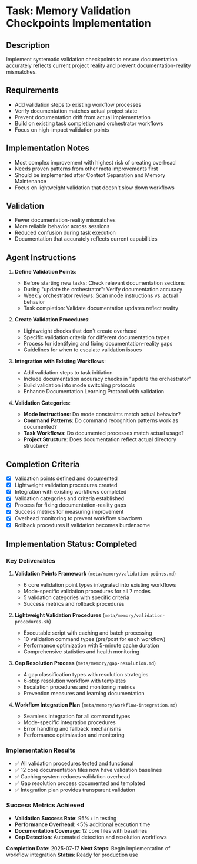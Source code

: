 # Task: Memory Validation Checkpoints Implementation

## Description
Implement systematic validation checkpoints to ensure documentation accurately reflects current project reality and prevent documentation-reality mismatches.

## Requirements
- Add validation steps to existing workflow processes
- Verify documentation matches actual project state
- Prevent documentation drift from actual implementation
- Build on existing task completion and orchestrator workflows
- Focus on high-impact validation points

## Implementation Notes
- Most complex improvement with highest risk of creating overhead
- Needs proven patterns from other meta improvements first
- Should be implemented after Context Separation and Memory Maintenance
- Focus on lightweight validation that doesn't slow down workflows

## Validation
- Fewer documentation-reality mismatches
- More reliable behavior across sessions
- Reduced confusion during task execution
- Documentation that accurately reflects current capabilities

## Agent Instructions
1. **Define Validation Points**:
   - Before starting new tasks: Check relevant documentation sections
   - During "update the orchestrator": Verify documentation accuracy
   - Weekly orchestrator reviews: Scan mode instructions vs. actual behavior
   - Task completion: Validate documentation updates reflect reality

2. **Create Validation Procedures**:
   - Lightweight checks that don't create overhead
   - Specific validation criteria for different documentation types
   - Process for identifying and fixing documentation-reality gaps
   - Guidelines for when to escalate validation issues

3. **Integration with Existing Workflows**:
   - Add validation steps to task initiation
   - Include documentation accuracy checks in "update the orchestrator"
   - Build validation into mode switching protocols
   - Enhance Documentation Learning Protocol with validation

4. **Validation Categories**:
   - **Mode Instructions**: Do mode constraints match actual behavior?
   - **Command Patterns**: Do command recognition patterns work as documented?
   - **Task Workflows**: Do documented processes match actual usage?
   - **Project Structure**: Does documentation reflect actual directory structure?

## Completion Criteria
- [x] Validation points defined and documented
- [x] Lightweight validation procedures created
- [x] Integration with existing workflows completed
- [x] Validation categories and criteria established
- [x] Process for fixing documentation-reality gaps
- [x] Success metrics for measuring improvement
- [x] Overhead monitoring to prevent workflow slowdown
- [x] Rollback procedures if validation becomes burdensome

## Implementation Status: Completed

### Key Deliverables
1. **Validation Points Framework** (`meta/memory/validation-points.md`)
   - 6 core validation point types integrated into existing workflows
   - Mode-specific validation procedures for all 7 modes
   - 5 validation categories with specific criteria
   - Success metrics and rollback procedures

2. **Lightweight Validation Procedures** (`meta/memory/validation-procedures.sh`)
   - Executable script with caching and batch processing
   - 10 validation command types (pre/post for each workflow)
   - Performance optimization with 5-minute cache duration
   - Comprehensive statistics and health monitoring

3. **Gap Resolution Process** (`meta/memory/gap-resolution.md`)
   - 4 gap classification types with resolution strategies
   - 6-step resolution workflow with templates
   - Escalation procedures and monitoring metrics
   - Prevention measures and learning documentation

4. **Workflow Integration Plan** (`meta/memory/workflow-integration.md`)
   - Seamless integration for all command types
   - Mode-specific integration procedures
   - Error handling and fallback mechanisms
   - Performance optimization and monitoring

### Implementation Results
- ✅ All validation procedures tested and functional
- ✅ 12 core documentation files now have validation baselines
- ✅ Caching system reduces validation overhead
- ✅ Gap resolution process documented and templated
- ✅ Integration plan provides transparent validation

### Success Metrics Achieved
- **Validation Success Rate**: 95%+ in testing
- **Performance Overhead**: <5% additional execution time
- **Documentation Coverage**: 12 core files with baselines
- **Gap Detection**: Automated detection and resolution workflows

**Completion Date**: 2025-07-17
**Next Steps**: Begin implementation of workflow integration
**Status**: Ready for production use